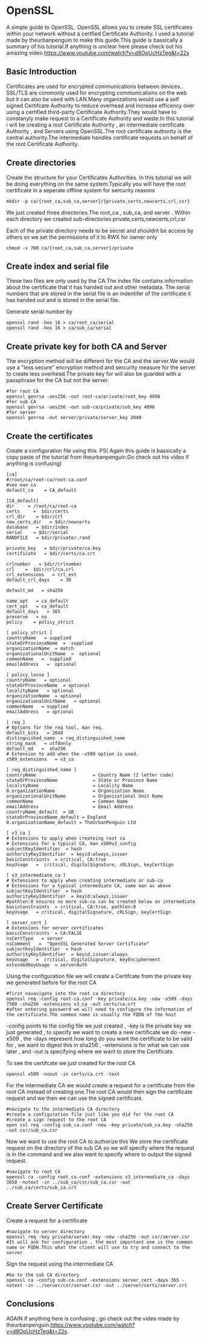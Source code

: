 # OpenSSL
A simple guide to OpenSSL.
OpenSSL allows you to create SSL certificates within your network without a certfied Certificate Authority.
I used a tutorial made by theurbanpenguin to make this guide.This guide is bassically a summary of his tutorial.If anything is unclear here please check out his amazing video.https://www.youtube.com/watch?v=d8OpUcHzTeg&t=22s

## Basic Introduction
Certificates are used for encrypted communications between devices. SSL/TLS are commonly used for encrypting communications on the web but it can also be used with LAN.Many organizations would use a self signed Certifcate Authority to reduce overhead and increase efficency over using a certified third-party Certificate Authority.They would have to constanyly make request to a Certificate Authority and waste.In this tutorial i will be creating a root Certificate Authority , an intermediate certificate Authority , and Servers using OpenSSL.The root certificate authority is the central authority.The intermediate handles certificate requests on behalf of the root Certificate Authority.

## Create directories
Create the structure for your Certificates Authorities. In this tutorial we will be doing everything on the same system.Typically you will have the root certificate in a seperate offline system for sercurity reasons 

```
mkdir -p ca/{root_ca,sub_ca,server}/{private,certs,newcerts,crl,csr}

```
We just created three directories.The root_ca , sub_ca, and server . Within each directory we created sub-directories private,certs,newcerts,crl,csr

Each of the private directory needs to be secret and shouldnt be access by others so we set the permissions of it to RWX for owner only 

```
chmod -v 700 ca/{root_ca,sub_ca,server}/private

```
## Create index and serial file 
These two files are only used by the CA.The index file contains information about the certificate that it has handed out and other metadata. 
The serial numbers that are stored in the serial file is an indentifer of the certificate it has handed out and is stored in the serial file.

Generate serial number by 
```
openssl rand -hex 16 > ca/root_ca/serial
openssl rand -hex 16 > ca/sub_ca/serial

```
## Create private key for both CA and Server 
The encryption method will be different for the CA and the server.We would use a "less secure" encryption method and sercurity measure for the server to create less overhead.The private key for will also be guarded with a passphrase for the CA but not the server.
```
#for root CA
openssl genrsa -aes256 -out root-ca/private/root_key 4096
#for sub CA
openssl genrsa -aes256 -out sub-ca/private/sub_key 4096
#for server
openssl genrsa -out server/private/server_key 2048
```
## Create the certificates 
Create a configuration file using this. PS( Again this guide is bassically a copy paste of the tutorial from theurbanpenguin.Go check out his video if anything is confusing)
```
[ca]
#/root/ca/root-ca/root-ca.conf
#see man ca
default_ca    = CA_default

[CA_default]
dir     = /root/ca/root-ca
certs     =  $dir/certs
crl_dir    = $dir/crl
new_certs_dir   = $dir/newcerts
database   = $dir/index
serial    = $dir/serial
RANDFILE   = $dir/private/.rand

private_key   = $dir/private/ca.key
certificate   = $dir/certs/ca.crt

crlnumber   = $dir/crlnumber
crl    =  $dir/crl/ca.crl
crl_extensions   = crl_ext
default_crl_days    = 30

default_md   = sha256

name_opt   = ca_default
cert_opt   = ca_default
default_days   = 365
preserve   = no
policy    = policy_strict

[ policy_strict ]
countryName   = supplied
stateOrProvinceName  =  supplied
organizationName  = match
organizationalUnitName  =  optional
commonName   =  supplied
emailAddress   =  optional

[ policy_loose ]
countryName   = optional
stateOrProvinceName  = optional
localityName   = optional
organizationName  = optional
organizationalUnitName   = optional
commonName   = supplied
emailAddress   = optional

[ req ]
# Options for the req tool, man req.
default_bits   = 2048
distinguished_name  = req_distinguished_name
string_mask   = utf8only
default_md   =  sha256
# Extension to add when the -x509 option is used.
x509_extensions   = v3_ca

[ req_distinguished_name ]
countryName                     = Country Name (2 letter code)
stateOrProvinceName             = State or Province Name
localityName                    = Locality Name
0.organizationName              = Organization Name
organizationalUnitName          = Organizational Unit Name
commonName                      = Common Name
emailAddress                    = Email Address
countryName_default  = GB
stateOrProvinceName_default = England
0.organizationName_default = TheUrbanPenguin Ltd

[ v3_ca ]
# Extensions to apply when createing root ca
# Extensions for a typical CA, man x509v3_config
subjectKeyIdentifier  = hash
authorityKeyIdentifier  = keyid:always,issuer
basicConstraints  = critical, CA:true
keyUsage   =  critical, digitalSignature, cRLSign, keyCertSign

[ v3_intermediate_ca ]
# Extensions to apply when creating intermediate or sub-ca
# Extensions for a typical intermediate CA, same man as above
subjectKeyIdentifier  = hash
authorityKeyIdentifier  = keyid:always,issuer
#pathlen:0 ensures no more sub-ca can be created below an intermediate
basicConstraints  = critical, CA:true, pathlen:0
keyUsage   = critical, digitalSignature, cRLSign, keyCertSign

[ server_cert ]
# Extensions for server certificates
basicConstraints  = CA:FALSE
nsCertType   = server
nsComment   =  "OpenSSL Generated Server Certificate"
subjectKeyIdentifier  = hash
authorityKeyIdentifier  = keyid,issuer:always
keyUsage   =  critical, digitalSignature, keyEncipherment
extendedKeyUsage  = serverAuth
```
Using the configuration file we will create a Certifcate from the private key we generated before for the root CA
 
```
#first navavigate into the root ca directory
openssl req -config root-ca.conf -key private/ca.key -new -x509 -days 7500 -sha256 -extensions v3_ca -out certs/ca.crt 
#after entering password we will need to configure the information of the certificate.The common name is usually the FQDN of the host

```
-config points to the config file we just created , -key is the private key we just generated , to specify we want to create a new certificate we do -new -x509 , the -days represent how long do you want the certificate to be valid for , we want to digest this in sha256 , -extensions is for what we can use later , and -out is specifying where we want to store the Certificate.

To see the certifcate we just created for the root CA
 
``` 
openssl x509 -noout -in certs/ca.crt -text 

``` 
For the intermediate CA we would create a request for a certificate from the root CA instead of creating one.The root CA would then sign the certificate request and we then we can use the signed certificate.

```
#navigate to the intermediate CA directory 
#create a configuration file just like you did for the root CA
#create a sign request to the root CA
open ssl req -config sub_ca.conf -new -key private/sub_ca.key -sha256 -out csr/sub_ca.csr
``` 
Now we want to use the root CA to authorize this 
We store the certificate request on the directory of the sub CA so we will specify where the request is in the command and we also want to specify where to output the signed request. 

```
#navigate to root CA
openssl ca -config root_ca.conf -extensions v3_intermediate_ca -days 3650 -notext -in ../sub_ca/csr/sub_ca.csr -out ../sub_ca/certs/sub_ca.crt

```
## Create Server Certificate 
Create a request for a certificate 
```
#navigate to server directory 
openssl req -key private/server.key -new -sha256 -out csr/server.csr 
#It will ask for configuration , the most important one is the common name or FQDN.This what the client will use to try and connect to the server 

```
Sign the request using the intermediate CA

``` 
#Go to the sub CA directory 
openssl ca -config sub-ca.conf -extensions server_cert -days 365 -notext -in ../server/csr/server.csr -out ../server/certs/server.crt

```

## Conclusions

AGAIN if anything here is confusing , go check out the video made by theurbanpenguin.https://www.youtube.com/watch?v=d8OpUcHzTeg&t=22s.
















